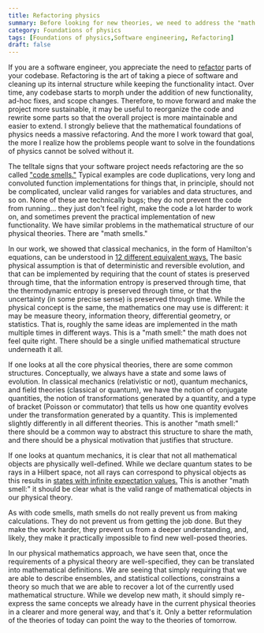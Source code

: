 ```yaml
---
title: Refactoring physics
summary: Before looking for new theories, we need to address the "math smells" of the current ones
category: Foundations of physics
tags: [Foundations of physics,Software engineering, Refactoring]
draft: false
---
```


If you are a software engineer, you appreciate the need to [refactor](https://en.wikipedia.org/wiki/Code_refactoring) parts of your codebase. Refactoring is the art of taking a piece of software and cleaning up its internal structure while keeping the functionality intact. Over time, any codebase starts to morph under the addition of new functionality, ad-hoc fixes, and scope changes. Therefore, to move forward and make the project more sustainable, it may be useful to reorganize the code and rewrite some parts so that the overall project is more maintainable and easier to extend. I strongly believe that the mathematical foundations of physics needs a massive refactoring. And the more I work toward that goal, the more I realize how the problems people want to solve in the foundations of physics cannot be solved without it.

The telltale signs that your software project needs refactoring are the so called ["code smells."](https://en.wikipedia.org/wiki/Code_smell) Typical examples are code duplications, very long and convoluted function implementations for things that, in principle, should not be complicated, unclear valid ranges for variables and data structures, and so on. None of these are technically bugs; they do not prevent the code from running... they just don't feel right, make the code a lot harder to work on, and sometimes prevent the practical implementation of new functionality. We have similar problems in the mathematical structure of our physical theories. There are "math smells."

In our work, we showed that classical mechanics, in the form of Hamilton's equations, can be understood in [12 different equivalent ways.](https://youtu.be/OhH7OYon0LE) The basic physical assumption is that of deterministic and reversible evolution, and that can be implemented by requiring that the count of states is preserved through time, that the information entropy is preserved through time, that the thermodynamic entropy is preserved through time, or that the uncertainty (in some precise sense) is preserved through time. While the physical concept is the same, the mathematics one may use is different: it may be measure theory, information theory, differential geometry, or statistics. That is, roughly the same ideas are implemented in the math multiple times in different ways. This is a "math smell:" the math does not feel quite right. There should be a single unified mathematical structure underneath it all.

If one looks at all the core physical theories, there are some common structures. Conceptually, we always have a state and some laws of evolution. In classical mechanics (relativistic or not), quantum mechanics, and field theories (classical or quantum), we have the notion of conjugate quantities, the notion of transformations generated by a quantity, and a type of bracket (Poisson or commutator) that tells us how one quantity evolves under the transformation generated by a quantity. This is implemented slightly differently in all different theories. This is another "math smell:" there should be a common way to abstract this structure to share the math, and there should be a physical motivation that justifies that structure.

If one looks at quantum mechanics, it is clear that not all mathematical objects are physically well-defined. While we declare quantum states to be rays in a Hilbert space, not all rays can correspond to physical objects as this results in [states with infinite expectation values.](https://youtu.be/Grn8AGB9oF8) This is another "math smell:" it should be clear what is the valid range of mathematical objects in our physical theory.

As with code smells, math smells do not really prevent us from making calculations. They do not prevent us from getting the job done. But they make the work harder, they prevent us from a deeper understanding, and, likely, they make it practically impossible to find new well-posed theories.

In our physical mathematics approach, we have seen that, once the requirements of a physical theory are well-specified, they can be translated into mathematical definitions. We are seeing that simply requiring that we are able to describe ensembles, and statistical collections, constrains a theory so much that we are able to recover a lot of the currently used mathematical structure. While we develop new math, it should simply re-express the same concepts we already have in the current physical theories in a clearer and more general way, and that's it. Only a better reformulation of the theories of today can point the way to the theories of tomorrow.
